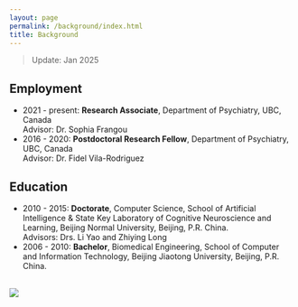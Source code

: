 ```yaml
---
layout: page
permalink: /background/index.html
title: Background
---
```


> Update: Jan 2025

## Employment

- 2021 - present: **Research Associate**, Department of Psychiatry, UBC, Canada <br> Advisor: Dr. Sophia Frangou
- 2016 - 2020: **Postdoctoral Research Fellow**, Department of Psychiatry, UBC, Canada <br> Advisor: Dr. Fidel Vila-Rodriguez<br>


## Education

- 2010 - 2015: **Doctorate**, Computer Science, School of Artificial Intelligence & State Key Laboratory of Cognitive Neuroscience and Learning, Beijing Normal University, Beijing, P.R. China. <br>Advisors: Drs. Li Yao and Zhiying Long
- 2006 - 2010: **Bachelor**, Biomedical Engineering, School of Computer and Information Technology, Beijing Jiaotong University, Beijing, P.R. China.

<br>

<div>
<img src="https://ruiyangge.github.io/ageing.jpg">
</div>
<br>
<br>



<br>
